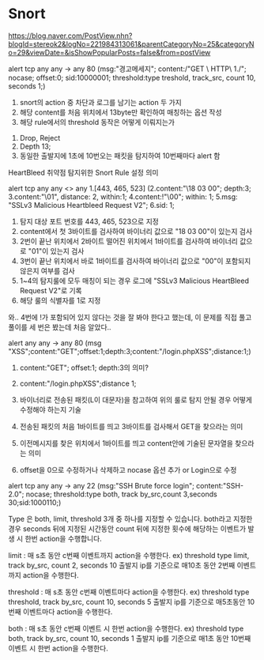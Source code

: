 # Snort

https://blog.naver.com/PostView.nhn?blogId=stereok2&logNo=221984313061&parentCategoryNo=25&categoryNo=29&viewDate=&isShowPopularPosts=false&from=postView

alert tcp any any -> any 80 (msg:"경고메세지"; content:/"GET \ HTTP\ 1./"; nocase; offset:0; sid:10000001; threshold:type
treshold, track_src, count 10, seconds 1;)

1. snort의 action 중 차단과 로그를 남기는 action 두 가지
2. 해당 content를 처음 위치에서 13byte만 확인하여 매칭하는 옵션 작성
3. 해당 rule에서의 threshold 동작은 어떻게 이뤄지는가

1) Drop, Reject
2) Depth 13;
3) 동일한 출발지에 1초에 10번오는 패킷을 탐지하여 10번째마다 alert 함

HeartBleed 취약점 탐지위한 Snort Rule 설정 의미

alert tcp any any <> any 1.[443, 465, 523] (2.content:"\18 03 00\"; depth:3; 3.content:"\01\", distance: 2, within:1;
 4.content:!"\00\"; within: 1; 5.msg: "SSLv3 Malicious Heartbleed Request V2"; 6.sid: 1;

 1. 탐지 대상 포트 번호를 443, 465, 523으로 지정
 2. content에서 첫 3바이트를 검사하여 바이너리 값으로 "18 03 00"이 있는지 검사
 3. 2번이 끝난 위치에서 2바이트 떨어진 위치에서 1바이트를 검사하여 바이너리 값으로 "01"이 있는지 검사
 4. 3번이 끝난 위치에서 바로 1바이트를 검사하여 바이너리 값으로 "00"이 포함되지 않은지 여부를 검사
 5. 1~4의 탐지룰에 모두 매칭이 되는 경우 로그에 "SSLv3 Malicious HeartBleed Request V2"로 기록
 6. 해당 룰의 식별자를 1로 지정

와.. 4번에 !가 포함되어 있지 않다는 것을 잘 봐야 한다고 했는데, 이 문제를 직접 풀고 풀이를 세 번은 봤는데
처음 알았다..  

alert any any -> any 80 (msg "XSS";content:"GET";offset:1;depth:3;content:"/login.php<scrip>XSS";distance:1;)

1. content:"GET"; offset:1; depth:3의 의미? 
2. content:"/login.php<scrip>XSS";distance 1;
3. 바이너리로 전송된 패킷(L이 대문자)을 참고하여 위의 룰로 탐지 안될 경우 어떻게 수정해야 하는지 기술

1. 전송된 패킷의 처음 1바이트를 띄고 3바이트를 검사해서 GET을 찾으라는 의미
2. 이전메시지를 찾은 위치에서 1바이트를 띄고 content안에 기술된 문자열을 찾으라는 의미
3. offset을 0으로 수정하거나 삭제하고 nocase 옵션 추가 or Login으로 수정


alert tcp any any -> any 22 (msg:"SSH Brute force login"; content:"SSH-2.0"; nocase; threshold:type both, track by_src,count 3,seconds 30;sid:1000110;)


Type 은 both, limit, threshold 3개 중 하나를 지정할 수 있습니다.
both라고 지정한 경우 seconds 뒤에 지정된 시간동안 count 뒤에 지정한 횟수에 해당하는 이벤트가 발생 시 한번 action을 수행합니다.

limit : 매 s초 동안 c번째 이벤트까지 action을 수행한다.
ex) threshold type limit, track by_src, count 2, seconds 10
출발지 ip를 기준으로 매10초 동안 2번째 이벤트까지 action을 수행한다.

threshold : 매 s초 동안 c번째 이벤트마다 action을 수행한다.
ex) threshold type threshold, track by_src, count 10, seconds 5
출발지 ip를 기준으로 매5초동안 10번째 이벤트마다 action을 수행한다.

both : 매 s초 동안 c번째 이벤트 시 한번 action을 수행한다.
ex) threshold type both, track by_src, count 10, seconds 1
출발지 ip를 기준으로 매1초 동안 10번째 이벤트 시 한번 action을 수행한다.



